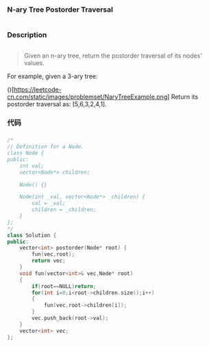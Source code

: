 ### N-ary Tree Postorder Traversal<h1>
### Description <h2>
> Given an n-ary tree, return the postorder traversal of its nodes' values.

For example, given a 3-ary tree:

()[https://leetcode-cn.com/static/images/problemset/NaryTreeExample.png]
Return its postorder traversal as: [5,6,3,2,4,1].
### 代码<h3>
```C++
/*
// Definition for a Node.
class Node {
public:
    int val;
    vector<Node*> children;

    Node() {}

    Node(int _val, vector<Node*> _children) {
        val = _val;
        children = _children;
    }
};
*/
class Solution {
public:
    vector<int> postorder(Node* root) {
        fun(vec,root);
        return vec;
    }
    void fun(vector<int>& vec,Node* root)
    {
        if(root==NULL)return;
        for(int i=0;i<root->children.size();i++)
        {
            fun(vec,root->children[i]);
        }
        vec.push_back(root->val);
    }
    vector<int> vec;
};
```
